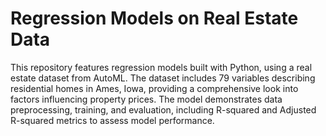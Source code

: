 # Regression Models on Real Estate Data

This repository features regression models built with Python, using a real estate dataset from AutoML. The dataset includes 79 variables describing residential homes in Ames, Iowa, providing a comprehensive look into factors influencing property prices. The model demonstrates data preprocessing, training, and evaluation, including R-squared and Adjusted R-squared metrics to assess model performance.
